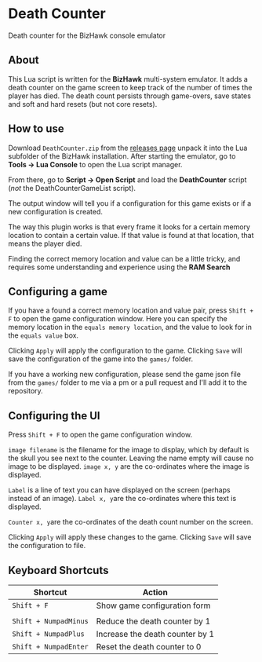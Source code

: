 
# Death Counter
Death counter for the BizHawk console emulator

## About

This Lua script is written for the **BizHawk** multi-system emulator. It adds a death counter on the game screen to keep track of the number of times the player has died. The death count persists through game-overs, save states and soft and hard resets (but not core resets).

## How to use

Download `DeathCounter.zip` from the [releases page](https://github.com/tomcss/bizhawk-deathcounter/releases) unpack it into the Lua subfolder of the BizHawk installation. 
After starting the emulator, go to **Tools -> Lua Console** to open the Lua script manager.

From there, go to **Script -> Open Script** and load the **DeathCounter** script (*not* the DeathCounterGameList script).

The output window will tell you if a configuration for this game exists or if a new configuration is created.

The way this plugin works is that every frame it looks for a certain memory location to contain a certain value. If that value is found at that location, that means the player died.

Finding the correct memory location and value can be a little tricky, and requires some understanding and experience using the **RAM Search** 

## Configuring a game

If you have a found a correct memory location and value pair, press `Shift + F` to open the game configuration window. Here you can specify the memory location in the `equals memory location`, and the value to look for in the `equals value` box.

Clicking `Apply` will apply the configuration to the game. Clicking `Save` will save the configuration of the game into the `games/` folder.

If you have a working new configuration, please send the game json file from the `games/` folder to me via a pm or a pull request and I'll add it to the repository.

## Configuring the UI

Press `Shift + F` to open the game configuration window.

`image filename` is the filename for the image to display, which by default is the skull you see next to the counter. Leaving the name empty will cause no image to be displayed.
`image x, y` are the co-ordinates where the image is displayed.

`Label` is a line of text you can have displayed on the screen (perhaps instead of an image).
`Label x, y`are the co-ordinates where this text is displayed.

`Counter x, y`are the co-ordinates of the death count number on the screen.

Clicking `Apply` will apply these changes to the game. Clicking `Save` will save the configuration to file.

## Keyboard Shortcuts
| Shortcut | Action |
|--|--|
| `Shift + F` | Show game configuration form |
| | |
| `Shift + NumpadMinus` | Reduce the death counter by 1 |
| `Shift + NumpadPlus` | Increase the death counter by 1 |
| `Shift + NumpadEnter` | Reset the death counter to 0 |
